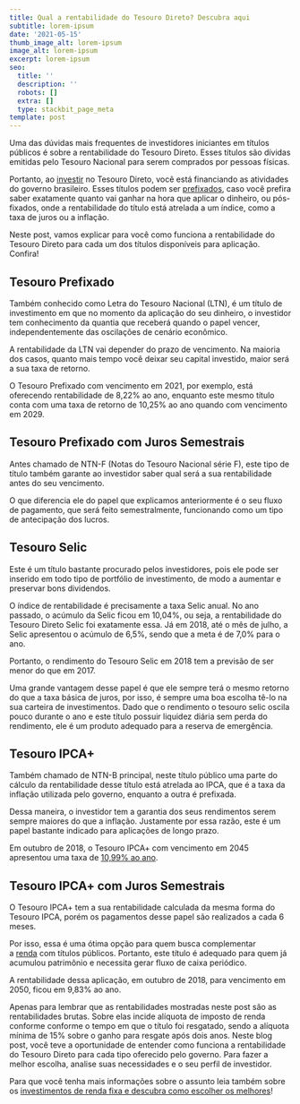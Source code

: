 ```yaml
---
title: Qual a rentabilidade do Tesouro Direto? Descubra aqui
subtitle: lorem-ipsum
date: '2021-05-15'
thumb_image_alt: lorem-ipsum
image_alt: lorem-ipsum
excerpt: lorem-ipsum
seo:
  title: ''
  description: ''
  robots: []
  extra: []
  type: stackbit_page_meta
template: post
---
```

Uma das dúvidas mais frequentes de investidores iniciantes em títulos públicos é sobre a rentabilidade do Tesouro Direto. Esses títulos são dívidas emitidas pelo Tesouro Nacional para serem comprados por pessoas físicas.

Portanto, ao [investir](https://saudemaisacao.com.br/blog/voce-sabe-quanto-investir-em-renda-fixa/) no Tesouro Direto, você está financiando as atividades do governo brasileiro. Esses títulos podem ser [prefixados](https://saudemaisacao.com.br/blog/pos-ou-pre-como-investir-em-renda-fixa/), caso você prefira saber exatamente quanto vai ganhar na hora que aplicar o dinheiro, ou pós-fixados, onde a rentabilidade do título está atrelada a um índice, como a taxa de juros ou a inflação.

Neste post, vamos explicar para você como funciona a rentabilidade do Tesouro Direto para cada um dos títulos disponíveis para aplicação. Confira!

## **Tesouro Prefixado**

Também conhecido como Letra do Tesouro Nacional (LTN), é um título de investimento em que no momento da aplicação do seu dinheiro, o investidor tem conhecimento da quantia que receberá quando o papel vencer, independentemente das oscilações de cenário econômico.

A rentabilidade da LTN vai depender do prazo de vencimento. Na maioria dos casos, quanto mais tempo você deixar seu capital investido, maior será a sua taxa de retorno.

O Tesouro Prefixado com vencimento em 2021, por exemplo, está oferecendo rentabilidade de 8,22% ao ano, enquanto este mesmo título conta com uma taxa de retorno de 10,25% ao ano quando com vencimento em 2029.

## **Tesouro Prefixado com Juros Semestrais**

Antes chamado de NTN-F (Notas do Tesouro Nacional série F), este tipo de título também garante ao investidor saber qual será a sua rentabilidade antes do seu vencimento.

O que diferencia ele do papel que explicamos anteriormente é o seu fluxo de pagamento, que será feito semestralmente, funcionando como um tipo de antecipação dos lucros.

## **Tesouro Selic**

Este é um título bastante procurado pelos investidores, pois ele pode ser inserido em todo tipo de portfólio de investimento, de modo a aumentar e preservar bons dividendos.

O índice de rentabilidade é precisamente a taxa Selic anual. No ano passado, o acúmulo da Selic ficou em 10,04%, ou seja, a rentabilidade do Tesouro Direto Selic foi exatamente essa. Já em 2018, até o mês de julho, a Selic apresentou o acúmulo de 6,5%, sendo que a meta é de 7,0% para o ano.

Portanto, o rendimento do Tesouro Selic em 2018 tem a previsão de ser menor do que em 2017.

Uma grande vantagem desse papel é que ele sempre terá o mesmo retorno do que a taxa básica de juros, por isso, é sempre uma boa escolha tê-lo na sua carteira de investimentos. Dado que o rendimento o tesouro selic oscila pouco durante o ano e este título possuir liquidez diária sem perda do rendimento, ele é um produto adequado para a reserva de emergência.

## **Tesouro IPCA+**

Também chamado de NTN-B principal, neste título público uma parte do cálculo da rentabilidade desse título está atrelada ao IPCA, que é a taxa da inflação utilizada pelo governo, enquanto a outra é prefixada.

Dessa maneira, o investidor tem a garantia dos seus rendimentos serem sempre maiores do que a inflação. Justamente por essa razão, este é um papel bastante indicado para aplicações de longo prazo.

Em outubro de 2018, o Tesouro IPCA+ com vencimento em 2045 apresentou uma taxa de [10,99% ao ano](http://www.tesouro.gov.br/-/rentabilidade-acumulada).

## **Tesouro IPCA+ com Juros Semestrais**

O Tesouro IPCA+ tem a sua rentabilidade calculada da mesma forma do Tesouro IPCA, porém os pagamentos desse papel são realizados a cada 6 meses.

Por isso, essa é uma ótima opção para quem busca complementar a [renda](https://saudemaisacao.com.br/blog/afinal-o-que-e-renda-fixa-e-renda-variavel/) com títulos públicos. Portanto, este título é adequado para quem já acumulou patrimônio e necessita gerar fluxo de caixa periódico.

A rentabilidade dessa aplicação, em outubro de 2018, para vencimento em 2050, ficou em 9,83% ao ano.

Apenas para lembrar que as rentabilidades mostradas neste post são as rentabilidades brutas. Sobre elas incide alíquota de imposto de renda conforme conforme o tempo em que o título foi resgatado, sendo a alíquota mínima de 15% sobre o ganho para resgate após dois anos.
Neste blog post, você teve a oportunidade de entender como funciona a rentabilidade do Tesouro Direto para cada tipo oferecido pelo governo. Para fazer a melhor escolha, analise suas necessidades e o seu perfil de investidor.

Para que você tenha mais informações sobre o assunto leia também sobre os [investimentos de renda fixa e descubra como escolher os melhores](https://saudemaisacao.com.br/blog/investimentos-de-renda-fixa-descubra-como-escolher-os-melhores/)!
